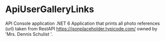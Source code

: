 # ApiUserGalleryLinks
API Console application .NET 6
Application that prints all photo references (url) taken from RestAPI https://jsonplaceholder.typicode.com/ owned by 'Mrs. Dennis Schulist '.
